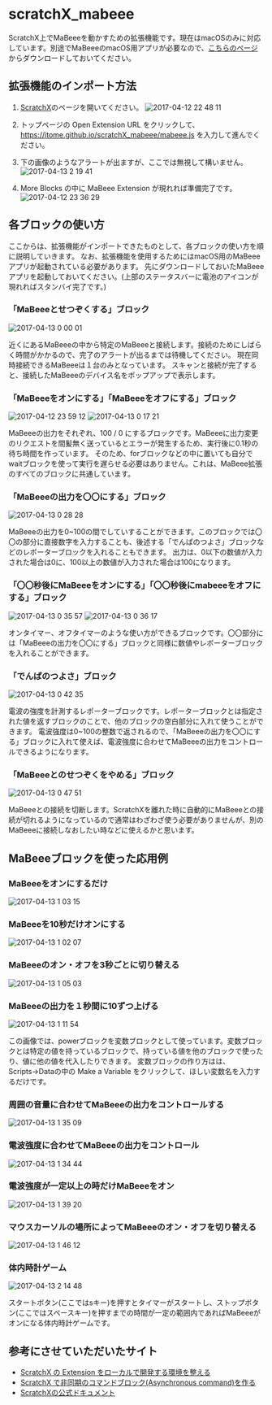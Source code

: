 # scratchX_mabeee
ScratchX上でMaBeeeを動かすための拡張機能です。現在はmacOSのみに対応しています。別途でMaBeeeのmacOS用アプリが必要なので、[こちらのページ](https://github.com/novars-jp/MaBeeeMacApp)からダウンロードしておいてください。

## 拡張機能のインポート方法
1. [ScratchX](http://scratchx.org/)のページを開いてください。
![2017-04-12 22 48 11](https://cloud.githubusercontent.com/assets/24409457/25064940/9d83422e-2240-11e7-8a66-aa7e84ee9343.png)

2. トップページの Open Extension URL をクリックして、https://itome.github.io/scratchX_mabeee/mabeee.js を入力して進んでください。 

3. 下の画像のようなアラートが出ますが、ここでは無視して構いません。
![2017-04-13 2 19 41](https://cloud.githubusercontent.com/assets/24409457/25064958/cb892030-2240-11e7-894e-0a8dca7790dd.png)

4. More Blocks の中に MaBeee Extension が現れれば準備完了です。
![2017-04-12 23 36 29](https://cloud.githubusercontent.com/assets/24409457/25064961/eb364e26-2240-11e7-8e14-2391b0f1eb7f.png)

## 各ブロックの使い方
ここからは、拡張機能がインポートできたものとして、各ブロックの使い方を順に説明していきます。
なお、拡張機能を使用するためにはmacOS用のMaBeeeアプリが起動されている必要があります。
先にダウンロードしておいたMaBeeeアプリを起動しておいてください。(上部のステータスバーに電池のアイコンが現れればスタンバイ完了です。)

### 「MaBeeeとせつぞくする」ブロック
![2017-04-13 0 00 01](https://cloud.githubusercontent.com/assets/24409457/25064963/04cbcf14-2241-11e7-8f6c-20c9db15b236.png)

近くにあるMaBeeeの中から特定のMaBeeeと接続します。接続のためにしばらく時間がかかるので、完了のアラートが出るまでは待機してください。
現在同時接続できるMaBeeeは１台のみとなっています。
スキャンと接続が完了すると、接続したMaBeeeのデバイス名をポップアップで表示します。

### 「MaBeeeをオンにする」「MaBeeeをオフにする」ブロック
![2017-04-12 23 59 12](https://cloud.githubusercontent.com/assets/24409457/25064967/218eb4d6-2241-11e7-9101-8138e83a5e3e.png)
![2017-04-13 0 17 21](https://cloud.githubusercontent.com/assets/24409457/25064969/25e75d1c-2241-11e7-9411-07d98e43dcf0.png)

MaBeeeの出力をそれぞれ、100 / 0 にするブロックです。MaBeeeに出力変更のリクエストを間髪無く送っているとエラーが発生するため、実行後に0.1秒の待ち時間を作っています。
そのため、forブロックなどの中に置いても自分でwaitブロックを使って実行を遅らせる必要はありません。これは、MaBeee拡張のすべてのブロックに共通しています。

### 「MaBeeeの出力を〇〇にする」ブロック
![2017-04-13 0 28 28](https://cloud.githubusercontent.com/assets/24409457/25064974/3af804d6-2241-11e7-8586-b3fd8fec2031.png)

MaBeeeの出力を0~100の間でしていすることができます。このブロックでは〇〇の部分に直接数字を入力することも、後述する「でんぱのつよさ」ブロックなどのレポーターブロックを入れることもできます。
出力は、0以下の数値が入力された場合は0に、100以上の数値が入力された場合は100になります。

### 「〇〇秒後にMaBeeeをオンにする」「〇〇秒後にmabeeeをオフにする」ブロック
![2017-04-13 0 35 57](https://cloud.githubusercontent.com/assets/24409457/25064976/48df2aa2-2241-11e7-8d3e-283b04d77317.png)
![2017-04-13 0 36 17](https://cloud.githubusercontent.com/assets/24409457/25064977/4a9db05c-2241-11e7-8402-822db6bd3e7a.png)

オンタイマー、オフタイマーのような使い方ができるブロックです。〇〇部分には「MaBeeeの出力を〇〇にする」ブロックと同様に数値やレポーターブロックを入れることができます。

### 「でんぱのつよさ」ブロック
![2017-04-13 0 42 35](https://cloud.githubusercontent.com/assets/24409457/25064986/573b650c-2241-11e7-9efa-25439ac80d6d.png)

電波の強度を計測するレポーターブロックです。レポーターブロックとは指定された値を返すブロックのことで、他のブロックの空白部分に入れて使うことができます。
電波強度は0~100の整数で返されるので、「MaBeeeの出力を〇〇にする」ブロックに入れて使えば、電波強度に合わせてMaBeeeの出力をコントロールできるようになります。

### 「MaBeeeとのせつぞくをやめる」ブロック
![2017-04-13 0 47 51](https://cloud.githubusercontent.com/assets/24409457/25064988/613127e0-2241-11e7-930c-ce913b16ce22.png)

MaBeeeとの接続を切断します。ScratchXを離れた時に自動的にMaBeeeとの接続が切れるようになっているので通常はわざわざ使う必要がありませんが、別のMaBeeeに接続しなおしたい時などに使えるかと思います。

## MaBeeeブロックを使った応用例

### MaBeeeをオンにするだけ
![2017-04-13 1 03 15](https://cloud.githubusercontent.com/assets/24409457/25065029/d8f9393e-2241-11e7-8dcc-1b55c8c0c3fb.png)

### MaBeeeを10秒だけオンにする
![2017-04-13 1 02 07](https://cloud.githubusercontent.com/assets/24409457/25065013/c1a86f8e-2241-11e7-98e0-cf770cab0081.png)

### MaBeeeのオン・オフを3秒ごとに切り替える
![2017-04-13 1 05 03](https://cloud.githubusercontent.com/assets/24409457/25065033/f2d760f6-2241-11e7-92b3-948e062742f6.png)

### MaBeeeの出力を１秒間に10ずつ上げる
![2017-04-13 1 11 54](https://cloud.githubusercontent.com/assets/24409457/25065078/13b72166-2243-11e7-8dde-5167352eea1f.png)

この画像では、powerブロックを変数ブロックとして使っています。変数ブロックとは特定の値を持っているブロックで、持っている値を他のブロックで使ったり、値に他の値を代入したりできます。
変数ブロックの作り方はは、Scripts→Dataの中の Make a Variable をクリックして、ほしい変数名を入力するだけです。

### 周囲の音量に合わせてMaBeeeの出力をコントロールする
![2017-04-13 1 35 09](https://cloud.githubusercontent.com/assets/24409457/25065042/2d1bc7e8-2242-11e7-86b4-ea41f3ef015a.png)

### 電波強度に合わせてMaBeeeの出力をコントロール
![2017-04-13 1 34 44](https://cloud.githubusercontent.com/assets/24409457/25065044/30fd5b4c-2242-11e7-8030-54c770142ebf.png)

### 電波強度が一定以上の時だけMaBeeeをオン
![2017-04-13 1 39 20](https://cloud.githubusercontent.com/assets/24409457/25065047/50148b54-2242-11e7-8115-6abaf6d6f04a.png)

### マウスカーソルの場所によってMaBeeeのオン・オフを切り替える
![2017-04-13 1 46 12](https://cloud.githubusercontent.com/assets/24409457/25065051/6477b562-2242-11e7-9d63-c85ee64b1a7d.png)

### 体内時計ゲーム
![2017-04-13 2 14 48](https://cloud.githubusercontent.com/assets/24409457/25065060/7fd1c62c-2242-11e7-843f-17c41d06041e.png)

スタートボタン(ここではsキー)を押すとタイマーがスタートし、ストップボタン(ここではスペースキー)を押すまでの時間が一定の範囲内であればMaBeeeがオンになる体内時計ゲームです。


## 参考にさせていただいたサイト

- [ScratchX の Extension をローカルで開発する環境を整える](http://qiita.com/mironal/items/99779c4d307fb004bee7)
- [ScratchX で非同期のコマンドブロック(Asynchronous command)を作る](http://qiita.com/mironal/items/180c3af71942ad42fa3e#_reference-0a9df38a2bd6d5e687c2)
- [ScratchXの公式ドキュメント](https://github.com/LLK/scratchx/wiki)
